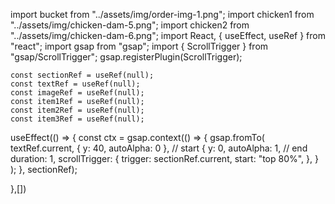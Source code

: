 
import bucket from "../assets/img/order-img-1.png";
import chicken1 from "../assets/img/chicken-dam-5.png";
import chicken2 from "../assets/img/chicken-dam-6.png";
import React, { useEffect, useRef } from "react";
import gsap from "gsap";
import { ScrollTrigger } from "gsap/ScrollTrigger";
gsap.registerPlugin(ScrollTrigger);


    const sectionRef = useRef(null);
    const textRef = useRef(null);
    const imageRef = useRef(null);
    const item1Ref = useRef(null);
    const item2Ref = useRef(null);
    const item3Ref = useRef(null);


    
   useEffect(() => {
     const ctx = gsap.context(() => {
         gsap.fromTo(
           textRef.current,
           { y: 40, autoAlpha: 0 }, // start
           {
             y: 0,
             autoAlpha: 1, // end
             duration: 1,
             scrollTrigger: {
               trigger: sectionRef.current,
               start: "top 80%",
             },
           }
         );
     }, sectionRef);
   
   },[])
